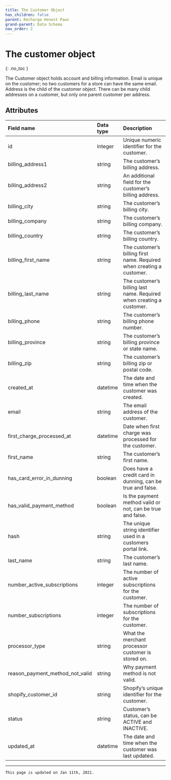 ```yaml
---
title: The Customer Object
has_children: false
parent: Recharge Honest Paws
grand-parent: Data Schema
nav_order: 2
---
```

# The customer object
{: .no_toc }

The Customer object holds account and billing information. Email is unique on the customer; no two customers for a store can have the same email. Address is the child of the customer object. There can be many child addresses on a customer, but only one parent customer per address.

## Attributes
|Field name |Data type |Description |
|:----------|:---------|:-----------|
|id|integer|Unique numeric identifier for the customer.|
|billing_address1|string|The customer’s billing address.|
|billing_address2|string|An additional field for the customer’s billing address.|
|billing_city|string|The customer’s billing city.|
|billing_company|string|The customer’s billing company.|
|billing_country|string|The customer’s billing country.|
|billing_first_name|string|The customer’s billing first name. Required when creating a customer.|
|billing_last_name|string|The customer’s billing last name. Required when creating a customer.|
|billing_phone|string|The customer’s billing phone number.|
|billing_province|string|The customer’s billing province or state name.|
|billing_zip|string|The customer’s billing zip or postal code.|
|created_at|datetime|The date and time when the customer was created.|
|email|string|The email address of the customer.|
|first_charge_processed_at|datetime|Date when first charge was processed for the customer.|
|first_name|string|The customer’s first name.|
|has_card_error_in_dunning|boolean|Does have a credit card in dunning, can be true and false.|
|has_valid_payment_method|boolean|Is the payment method valid or not, can be true and false.|
|hash|string|The unique string identifier used in a customers portal link.|
|last_name|string|The customer’s last name.|
|number_active_subscriptions|integer|The number of active subscriptions for the customer.|
|number_subscriptions|integer|The number of subscriptions for the customer.|
|processor_type|string|What the merchant processor customer is stored on.|
|reason_payment_method_not_valid|string|Why payment method is not valid.|
|shopify_customer_id|string|Shopify’s unique identifier for the customer.|
|status|string|Customer’s status, can be ACTIVE and INACTIVE.|
|updated_at|datetime|The date and time when the customer was last updated.|

---
```
This page is updated on Jan 11th, 2021.
```
